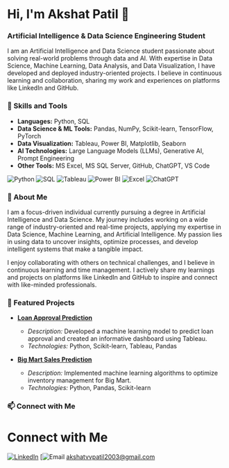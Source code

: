 # Hi, I'm Akshat Patil 👋
### Artificial Intelligence & Data Science Engineering Student
I am an Artificial Intelligence and Data Science student passionate about solving real-world problems through data and AI. With expertise in Data Science, Machine Learning, Data Analysis, and Data Visualization, I have developed and deployed industry-oriented projects. I believe in continuous learning and collaboration, sharing my work and experiences on platforms like LinkedIn and GitHub.

### 🚀 Skills and Tools

- **Languages:** Python, SQL
- **Data Science & ML Tools:** Pandas, NumPy, Scikit-learn, TensorFlow, PyTorch
- **Data Visualization:** Tableau, Power BI, Matplotlib, Seaborn
- **AI Technologies:** Large Language Models (LLMs), Generative AI, Prompt Engineering
- **Other Tools:** MS Excel, MS SQL Server, GitHub, ChatGPT, VS Code

![Python](https://img.shields.io/badge/Python-3776AB?style=for-the-badge&logo=python&logoColor=white)
![SQL](https://img.shields.io/badge/SQL-4479A1?style=for-the-badge&logo=postgresql&logoColor=white)
![Tableau](https://img.shields.io/badge/Tableau-E97627?style=for-the-badge&logo=tableau&logoColor=white)
![Power BI](https://img.shields.io/badge/Power%20BI-F2C811?style=for-the-badge&logo=powerbi&logoColor=white)
![Excel](https://img.shields.io/badge/Microsoft%20Excel-217346?style=for-the-badge&logo=microsoftexcel&logoColor=white)
![ChatGPT](https://img.shields.io/badge/ChatGPT-412991?style=for-the-badge&logo=openai&logoColor=white)


### 🌟 About Me
I am a focus-driven individual currently pursuing a degree in Artificial Intelligence and Data Science. My journey includes working on a wide range of industry-oriented and real-time projects, applying my expertise in Data Science, Machine Learning, and Artificial Intelligence. My passion lies in using data to uncover insights, optimize processes, and develop intelligent systems that make a tangible impact.

I enjoy collaborating with others on technical challenges, and I believe in continuous learning and time management. I actively share my learnings and projects on platforms like LinkedIn and GitHub to inspire and connect with like-minded professionals.

### 📂 Featured Projects
  
- **[Loan Approval Prediction](https://github.com/akshat-patil/Technokraft-Internship)**  
  - *Description:* Developed a machine learning model to predict loan approval and created an informative dashboard using Tableau.
  - *Technologies:* Python, Scikit-learn, Tableau, Pandas

- **[Big Mart Sales Prediction](https://github.com/akshat-patil/Academor-Internship)**  
  - *Description:* Implemented machine learning algorithms to optimize inventory management for Big Mart.
  - *Technologies:* Python, Pandas, Scikit-learn

### 📫 Connect with Me

# Connect with Me

[![LinkedIn](https://img.shields.io/badge/LinkedIn-0077B5?style=for-the-badge&logo=linkedin&logoColor=white)](https://www.linkedin.com/in/akshat-patil-468564283/)
[![Email](https://img.shields.io/badge/Email-D14836?style=for-the-badge&logo=gmail&logoColor=white) akshatvvpatil2003@gmail.com 


